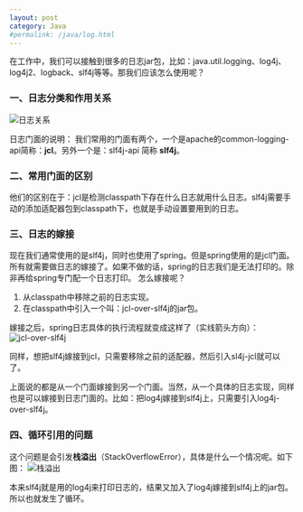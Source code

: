 ```yaml
---
layout: post
category: Java
#permalink: /java/log.html
---
```

在工作中，我们可以接触到很多的日志jar包，比如：java.util.logging、log4j、log4j2、logback、slf4j等等。那我们应该怎么使用呢？

### 一、日志分类和作用关系
![日志关系](http://ozsqtghjh.bkt.clouddn.com/b440fd2a566cf6df1fff7e6d1b5307dd.png)

日志门面的说明：
我们常用的门面有两个，一个是apache的common-logging-api简称：**jcl**。另外一个是：slf4j-api 简称 **slf4j**。  

### 二、常用门面的区别
他们的区别在于：jcl是检测classpath下存在什么日志就用什么日志。slf4j需要手动的添加适配器包到classpath下，也就是手动设置要用到的日志。

### 三、日志的嫁接
现在我们通常使用的是slf4j，同时也使用了spring。但是spring使用的是jcl门面。所有就需要做日志的嫁接了。如果不做的话，spring的日志我们是无法打印的。除非再给spring专门配一个日志打印。
怎么嫁接呢？
1. 从classpath中移除之前的日志实现。
2. 在classpath中引入一个叫：jcl-over-slf4j的jar包。

嫁接之后，spring日志具体的执行流程就变成这样了（实线箭头方向）：
![jcl-over-slf4j](http://ozsqtghjh.bkt.clouddn.com/b16f19a2d5fb1061026916e675f959d3.png)

同样，想把slf4j嫁接到jcl，只需要移除之前的适配器，然后引入sl4j-jcl就可以了。

上面说的都是从一个门面嫁接到另一个门面。当然，从一个具体的日志实现，同样也是可以嫁接到日志门面的。比如：把log4j嫁接到slf4j上，只需要引入log4j-over-slf4j。

### 四、循环引用的问题
这个问题是会引发**栈溢出**（StackOverflowError），具体是什么一个情况呢。如下图：
![栈溢出](http://ozsqtghjh.bkt.clouddn.com/cc58213747bae479e850dd8a8db504cb.png)

本来slf4j就是用的log4j来打印日志的，结果又加入了log4j嫁接到slf4j上的jar包。所以也就发生了循环。
